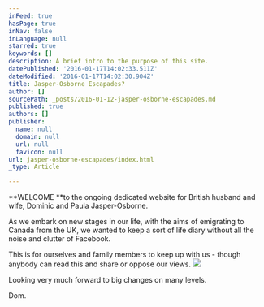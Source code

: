 ```yaml
---
inFeed: true
hasPage: true
inNav: false
inLanguage: null
starred: true
keywords: []
description: A brief intro to the purpose of this site.
datePublished: '2016-01-17T14:02:33.511Z'
dateModified: '2016-01-17T14:02:30.904Z'
title: Jasper-Osborne Escapades?
author: []
sourcePath: _posts/2016-01-12-jasper-osborne-escapades.md
published: true
authors: []
publisher:
  name: null
  domain: null
  url: null
  favicon: null
url: jasper-osborne-escapades/index.html
_type: Article

---
```

**WELCOME **to the ongoing dedicated website for British husband and wife, Dominic and Paula Jasper-Osborne.

As
we embark on new stages in our life, with the aims of emigrating to 
Canada from the UK, we wanted to keep a sort of life diary without all 
the noise and clutter of Facebook.

This is for ourselves and family members to keep up with us - though anybody can read this and share or oppose our views.
![](https://s3-us-west-2.amazonaws.com/the-grid-img/p/3dd9e61e4da305d42ffc6ec080e1eabc6e3f12e3.jpg)

Looking very much forward to big changes on many levels.

Dom.